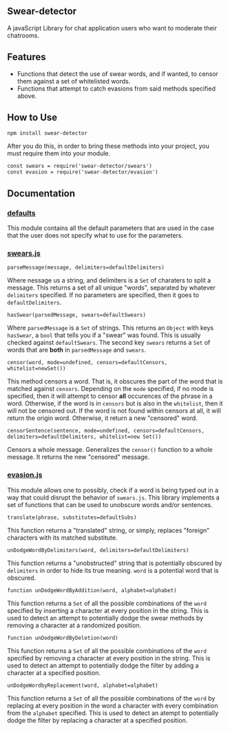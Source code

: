 ## Swear-detector

A javaScript Library for chat application users who want to moderate their chatrooms.

## Features
* Functions that detect the use of swear words, and if wanted, to censor them against a set of whitelisted words.
* Functions that attempt to catch evasions from said methods specified above.

## How to Use

```
npm install swear-detector
```

After you do this, in order to bring these methods into your project, you must require them into your module.

```
const swears = require('swear-detector/swears')
const evasion = require('swear-detector/evasion')
```

## Documentation

### [defaults](https://github.com/kennykimjr/swear-detector/blob/master/defaults.js)

This module contains all the default parameters that are used in the case that the user does not specify what to use for the parameters.

### [swears.js](https://github.com/kennykimjr/swear-detector/blob/master/swears.js)

```
parseMessage(message, delimiters=defaultDelimiters)
```
Where nessage us a string, and delimiters is a ``` Set ``` of charaters to split a message. This returns a set of all unique "words", separated by whatever ```delimiters``` specified. If no parameters are specified, then it goes to ```defaultDelimiters```.

```
hasSwear(parsedMessage, swears=defaultSwears)
```
Where ```parsedMessage``` is a ```Set``` of strings. This returns an ```Object``` with keys ```hasSwear```, a ```bool``` that tells you if a "swear" was found. This is usually checked against ```defaultSwears```. The second key ```swears``` returns a ```Set``` of words that are **both** in ```parsedMessage``` and ```swears```.

```
censor(word, mode=undefined, censors=defaultCensors, whitelist=newSet())
```

This method censors a word. That is, it obscures the part of the word that is matched against ```censors```. Depending on the ```mode``` specified, if no mode is specified, then it will attempt to censor **all** occurences of the phrase in a word. Otherwise, if the word is in ```censors``` but is also in the ```whitelist```, then it will not be censored out. If the word is not found within censors at all, it will return the origin word. Otherwise, it return a new "censored" word.  


```
censorSentence(sentence, mode=undefined, censors=defaultCensors, delimiters=defaultDelimiters, whitelist=new Set())
```

Censors a whole message. Generalizes the ```censor()``` function to a whole message. It returns the new "censored" message.

### [evasion.js](https://github.com/kennykimjr/swear-detector/blob/master/evasion.js)

This module allows one to possibly, check if a word is being typed out in a way that could disrupt the behavior of ```swears.js```. This library implements a set of functions that can be used to unobscure words and/or sentences.

```
translate(phrase, substitutes=defaultSubs)
```

 This function returns a "translated"  string, or simply, replaces "foreign" characters with its matched substitute.


```
unDodgeWordByDelimiters(word, delimiters=defaultDelimiters)
```

This function returns a "unobstructed" string that is potentially obscured by ```delimiters``` in order to hide its true meaning. ```word``` is a potential word that is obscured.

```
function unDodgeWordByAddition(word, alphabet=alphabet)
```

This function returns a ```Set``` of all the possible combinations of the ```word``` specified by inserting a character at every position in the string. This is used to detect an attempt to potentially dodge the swear methods by removing a character at a randomized position.

```
function unDodgeWordByDeletion(word)
```

This function returns a ```Set``` of all the possible combinations of the ```word``` specified by removing a character at every position in the string. This is used to detect an attempt to potentially dodge the filter by adding a character at a specified position.

```
unDodgeWordbyReplacement(word, alphabet=alphabet)
```

This function returns a ```Set``` of all the possible combinations of the ```word``` by replacing at every position in the word a character with every combination from the ```alphabet``` specified. This is used to detect an atempt to potentially dodge the filter by replacing a character at a specified position.

